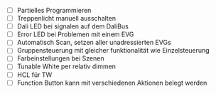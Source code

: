 - [ ] Partielles Programmieren
- [ ] Treppenlicht manuell ausschalten
- [ ] Dali LED bei signalen auf dem DaliBus
- [ ] Error LED bei Problemen mit einem EVG
- [ ] Automatisch Scan, setzen aller unadressierten EVGs
- [ ] Gruppensteuerung mit gleicher funktionalität wie Einzelsteuerung
- [ ] Farbeinstellungen bei Szenen
- [ ] Tunable White per relativ dimmen
- [ ] HCL für TW
- [ ] Function Button kann mit verschiedenen Aktionen belegt werden